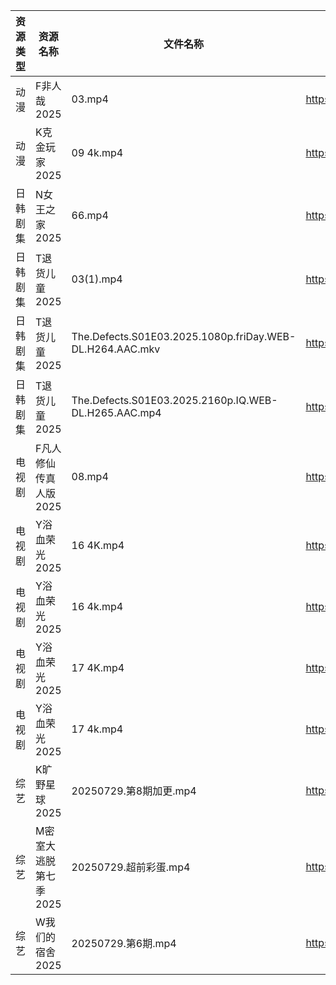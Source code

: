 | 资源类型 | 资源名称          | 文件名称                                                     | 分享链接                                 | 更新时间                |
| ---- | ------------- | -------------------------------------------------------- | ------------------------------------ | ------------------- |
| 动漫   | F非人哉2025      | 03.mp4                                                   | https://pan.quark.cn/s/f1a1468453ba  | 2025-07-29 16:19:57 |
| 动漫   | K克金玩家2025     | 09 4k.mp4                                                | https://pan.quark.cn/s/746f246d3892  | 2025-07-29 16:24:52 |
| 日韩剧集 | N女王之家2025     | 66.mp4                                                   | https://pan.quark.cn/s/a85463f38f49  | 2025-07-29 16:28:17 |
| 日韩剧集 | T退货儿童2025     | 03(1).mp4                                                | https://pan.quark.cn/s/6d2fc4aa64cc  | 2025-07-29 01:33:45 |
| 日韩剧集 | T退货儿童2025     | The.Defects.S01E03.2025.1080p.friDay.WEB-DL.H264.AAC.mkv | https://pan.quark.cn/s/6d2fc4aa64cc  | 2025-07-29 16:33:50 |
| 日韩剧集 | T退货儿童2025     | The.Defects.S01E03.2025.2160p.IQ.WEB-DL.H265.AAC.mp4     | https://pan.quark.cn/s/6d2fc4aa64cc  | 2025-07-29 16:33:54 |
| 电视剧  | F凡人修仙传真人版2025 | 08.mp4                                                   | https://www.alipan.com/s/Nv8hxtNv9F1 | 2025-07-29 16:01:52 |
| 电视剧  | Y浴血荣光2025     | 16 4K.mp4                                                | https://www.alipan.com/s/F3MTFNa4XY2 | 2025-07-29 08:02:47 |
| 电视剧  | Y浴血荣光2025     | 16 4k.mp4                                                | https://pan.quark.cn/s/2b8677d19fa0  | 2025-07-29 01:38:16 |
| 电视剧  | Y浴血荣光2025     | 17 4K.mp4                                                | https://www.alipan.com/s/F3MTFNa4XY2 | 2025-07-29 08:02:46 |
| 电视剧  | Y浴血荣光2025     | 17 4k.mp4                                                | https://pan.quark.cn/s/2b8677d19fa0  | 2025-07-29 01:38:23 |
| 综艺   | K旷野星球2025     | 20250729.第8期加更.mp4                                       | https://pan.quark.cn/s/d0c62909cc55  | 2025-07-29 16:42:21 |
| 综艺   | M密室大逃脱第七季2025 | 20250729.超前彩蛋.mp4                                        | https://pan.quark.cn/s/2355829faf33  | 2025-07-29 16:43:19 |
| 综艺   | W我们的宿舍2025    | 20250729.第6期.mp4                                         | https://pan.quark.cn/s/f9a388d84b7d  | 2025-07-29 16:44:33 |
